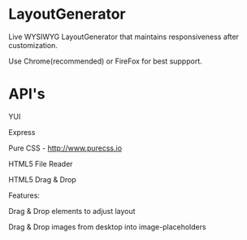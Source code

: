 LayoutGenerator
===============

Live WYSIWYG LayoutGenerator that maintains responsiveness after customization. 

Use Chrome(recommended) or FireFox for best suppport. 

API's
===============
YUI

Express

Pure CSS - http://www.purecss.io

HTML5 File Reader

HTML5 Drag & Drop


Features:

Drag & Drop elements to adjust layout

Drag & Drop images from desktop into image-placeholders 